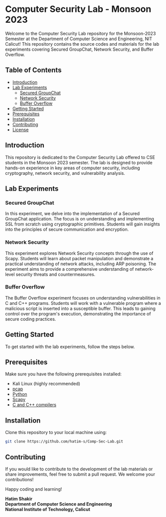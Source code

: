 # Computer Security Lab - Monsoon 2023

Welcome to the Computer Security Lab repository for the Monsoon-2023 Semester at the Department of Computer Science and Engineering, NIT Calicut! This repository contains the source codes and materials for the lab experiments covering Secured GroupChat, Network Security, and Buffer Overflow.

## Table of Contents
- [Introduction](#introduction)
- [Lab Experiments](#lab-experiments)
    - [Secured GroupChat](#secured-groupchat)
    - [Network Security](#network-security)
    - [Buffer Overflow](#buffer-overflow)
- [Getting Started](#getting-started)
- [Prerequisites](#prerequisites)
- [Installation](#installation)
- [Contributing](#contributing)
- [License](#license)

## Introduction
This repository is dedicated to the Computer Security Lab offered to CSE students in the Monsoon 2023 semester. The lab is designed to provide hands-on experience in key areas of computer security, including cryptography, network security, and vulnerability analysis.

## Lab Experiments

### Secured GroupChat
In this experiment, we delve into the implementation of a Secured GroupChat application. The focus is on understanding and implementing SSL from scratch using cryptographic primitives. Students will gain insights into the principles of secure communication and encryption.

### Network Security
This experiment explores Network Security concepts through the use of Scapy. Students will learn about packet manipulation and demonstrate a practical understanding of network attacks, including ARP poisoning. The experiment aims to provide a comprehensive understanding of network-level security threats and countermeasures.

### Buffer Overflow
The Buffer Overflow experiment focuses on understanding vulnerabilities in C and C++ programs. Students will work with a vulnerable program where a malicious script is inserted into a susceptible buffer. This leads to gaining control over the program's execution, demonstrating the importance of secure coding practices.

## Getting Started
To get started with the lab experiments, follow the steps below.

## Prerequisites
Make sure you have the following prerequisites installed:

- Kali Linux (highly recommended)
- [pcap](https://howtoinstall.co/en/pcal)
- [Python](https://www.python.org/)
- [Scapy](https://scapy.net/)
- [C and C++ compilers](https://gcc.gnu.org/)

## Installation
Clone this repository to your local machine using:

```bash
git clone https://github.com/hatim-s/Comp-Sec-Lab.git
```

## Contributing
If you would like to contribute to the development of the lab materials or share improvements, feel free to submit a pull request. We welcome your contributions!

Happy coding and learning!

**Hatim Shakir**  
**Department of Computer Science and Engineering**  
**National Institute of Technology, Calicut**